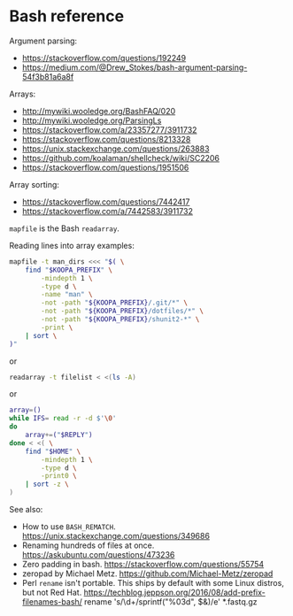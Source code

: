 # Bash reference

Argument parsing:
- https://stackoverflow.com/questions/192249
- https://medium.com/@Drew_Stokes/bash-argument-parsing-54f3b81a6a8f

Arrays:
- http://mywiki.wooledge.org/BashFAQ/020
- http://mywiki.wooledge.org/ParsingLs
- https://stackoverflow.com/a/23357277/3911732
- https://stackoverflow.com/questions/8213328
- https://unix.stackexchange.com/questions/263883
- https://github.com/koalaman/shellcheck/wiki/SC2206
- https://stackoverflow.com/questions/1951506

Array sorting:
- https://stackoverflow.com/questions/7442417
- https://stackoverflow.com/a/7442583/3911732

`mapfile` is the Bash `readarray`.

Reading lines into array examples:

```bash
mapfile -t man_dirs <<< "$( \
    find "$KOOPA_PREFIX" \
        -mindepth 1 \
        -type d \
        -name "man" \
        -not -path "${KOOPA_PREFIX}/.git/*" \
        -not -path "${KOOPA_PREFIX}/dotfiles/*" \
        -not -path "${KOOPA_PREFIX}/shunit2-*" \
        -print \
    | sort \
)"
```

or

```bash
readarray -t filelist < <(ls -A)
```

or

```bash
array=()
while IFS= read -r -d $'\0'
do
    array+=("$REPLY")
done < <( \
    find "$HOME" \
        -mindepth 1 \
        -type d \
        -print0 \
    | sort -z \
)
```

See also:
- How to use `BASH_REMATCH`.
  https://unix.stackexchange.com/questions/349686
- Renaming hundreds of files at once.
  https://askubuntu.com/questions/473236
- Zero padding in bash.
  https://stackoverflow.com/questions/55754
- zeropad by Michael Metz.
  https://github.com/Michael-Metz/zeropad
- Perl `rename` isn't portable.
  This ships by default with some Linux distros, but not Red Hat.
  https://techblog.jeppson.org/2016/08/add-prefix-filenames-bash/
  rename 's/\d+/sprintf("%03d", $&)/e' *.fastq.gz
